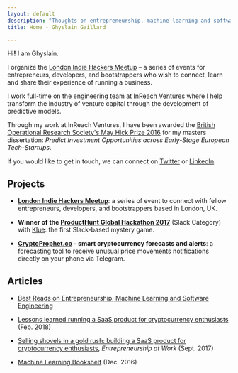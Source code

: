 ```yaml
---
layout: default
description: "Thoughts on entrepreneurship, machine learning and software engineering."
title: Home - Ghyslain Gaillard

---
```


**Hi!** I am Ghyslain.

I organize the [London Indie Hackers Meetup](https://indiehackers.london/) – a series of events for entrepreneurs, developers, and bootstrappers who wish to connect, learn and share their experience of running a business.

I work full-time on the engineering team at [InReach Ventures](http://www.inreachventures.com/) where I help transform the industry of venture capital through the development of predictive models.  

Through my work at InReach Ventures, I  have been awarded the [British Operational Research Society's May Hick Prize 2016](http://www.theorsociety.com/Pages/Awards/May.aspx) for my masters dissertation: *Predict Investment Opportunities across Early-Stage European Tech-Startups*.

If you would like to get in touch, we can connect on [Twitter](https://twitter.com/iamghyslain) or [LinkedIn](https://www.linkedin.com/in/ghyslaingaillard).

## Projects

- **[London Indie Hackers Meetup](https://indiehackers.london/)**: a series of event to connect with fellow entrepreneurs, developers, and bootstrappers based in London, UK.

- **Winner of the [ProductHunt Global Hackathon 2017](https://blog.producthunt.com/winners-of-the-product-hunt-global-hackathon-2017-e2bad6adda39)** (Slack Category) with [Klue](http://kluestudio.com/): the first Slack-based mystery game.

- **[CryptoProphet.co](https://cryptoprophet.co/) - smart cryptocurrency forecasts and alerts**: a forecasting tool to receive unusual price movements notifications directly on your phone via Telegram.

## Articles

- [Best Reads on Entrepreneurship, Machine Learning and Software Engineering](https://ghyslain.me/library)

- [Lessons learned running a SaaS product for cryptocurrency enthusiasts](https://medium.com/@ghyslain/how-cryptoprophet-uses-metrics-to-measure-growth-14e4a52f275c) (Feb. 2018)

- [Selling shovels in a gold rush: building a SaaS product for cryptocurrency enthusiasts](https://medium.com/entrepreneurship-at-work/selling-shovel-during-the-gold-rush-building-a-saas-product-for-cryptocurrency-enthusiasts-7ff02bb0724e), *Entrepreneurship at Work* (Sept. 2017)

- [Machine Learning Bookshelf](http://ghyslain.me/bookshelf) (Dec. 2016)
